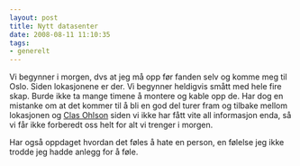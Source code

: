 ```yaml
---
layout: post
title: Nytt datasenter
date: 2008-08-11 11:10:35
tags: 
- generelt
---
```

Vi begynner i morgen, dvs at jeg må opp før fanden selv og komme meg til Oslo. Siden lokasjonene er der. Vi begynner heldigvis smått med hele fire skap. Burde ikke ta mange timene å montere og kable opp de. Har dog en mistanke om at det kommer til å bli en god del turer fram og tilbake mellom lokasjonen og <a href="http://www.clasohlson.no/">Clas Ohlson</a> siden vi ikke har fått vite all informasjon enda, så vi får ikke forberedt oss helt for alt vi trenger i morgen.

Har også oppdaget hvordan det føles å hate en person, en følelse jeg ikke trodde jeg hadde anlegg for å føle.
